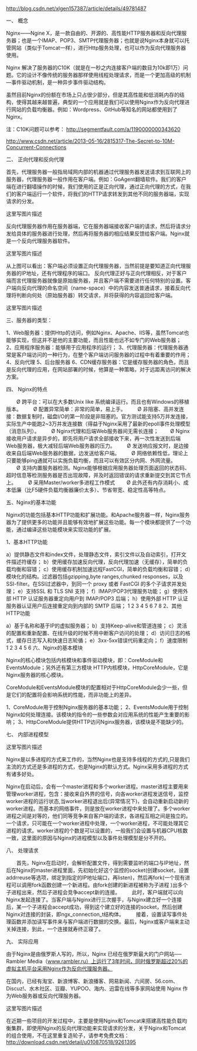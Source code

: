 http://blog.csdn.net/xlgen157387/article/details/49781487

一、 概念

Nginx——Ngine X，是一款自由的、开源的、高性能HTTP服务器和反向代理服务器；也是一个IMAP、POP3、SMTP代理服务器；也就是说Nginx本身就可以托管网站（类似于Tomcat一样），进行Http服务处理，也可以作为反向代理服务器使用。

Nginx 解决了服务器的C10K（就是在一秒之内连接客户端的数目为10k即1万）问题。它的设计不像传统的服务器那样使用线程处理请求，而是一个更加高级的机制—事件驱动机制，是一种异步事件驱动结构。

虽然目前Nginx的份额在市场上只占很少部分，但是其高性能和低消耗内存的结构，使得其越来越普遍，典型的一个应用就是我们可以使用Nginx作为反向代理进行网站的负载均衡器。例如：Wordpress、GitHub等知名的网站都使用到了Nginx。

注：C10K问题可以参考： 
http://segmentfault.com/a/1190000000343620

http://www.csdn.net/article/2013-05-16/2815317-The-Secret-to-10M-Concurrent-Connections

二、 正向代理和反向代理

首先，代理服务器一般指局域网内部的机器通过代理服务器发送请求到互联网上的服务器，代理服务器一般作用在客户端。例如：GoAgent翻墙软件。我们的客户端在进行翻墙操作的时候，我们使用的正是正向代理，通过正向代理的方式，在我们的客户端运行一个软件，将我们的HTTP请求转发到其他不同的服务器端，实现请求的分发。

这里写图片描述

反向代理服务器作用在服务器端，它在服务器端接收客户端的请求，然后将请求分发给具体的服务器进行处理，然后再将服务器的相应结果反馈给客户端。Nginx就是一个反向代理服务器软件。

这里写图片描述

从上图可以看出：客户端必须设置正向代理服务器，当然前提是要知道正向代理服务器的IP地址，还有代理程序的端口。 
反向代理正好与正向代理相反，对于客户端而言代理服务器就像是原始服务器，并且客户端不需要进行任何特别的设置。客户端向反向代理的命名空间（name-space）中的内容发送普通请求，接着反向代理将判断向何处（原始服务器）转交请求，并将获得的内容返回给客户端。

这里写图片描述

三、服务器的类型：

1、Web服务器：提供Http的访问，例如Nginx、Apache、IIS等，虽然Tomcat也能够实现，但这并不是他的主要功能，而且性能也远不如专门的Web服务器； 
2、应用程序服务器：能够用于应用程序的运行； 
3、代理服务器：代理服务器通常是客户端访问的一种行为，在整个客户端访问服务器的过程中有着重要的作用； 
4、反向代理 
5、后台服务器 
6、CDN缓存服务器：它是缓存服务器的角色，而且是反向代理的应用，在网站部署的时候，他算是一种策略，对于远距离访问的解决方案。

四、 Nginx的特点

　　Ø 跨平台：可以在大多数Unix like 系统编译运行。而且也有Windows的移植版本。 
　　Ø 配置异常简单：非常的简单，易上手。 
　　Ø 非阻塞、高并发连接：数据复制时，磁盘I/O的第一阶段是非阻塞的。官方测试能支持5万并发连接，实际生产中能跑2~3万并发连接数（得益于Nginx采用了最新的epoll事件处理模型（消息队列）。 
　　Ø Nginx代理和后端Web服务器间无需长连接； 
　　Ø Nginx接收用户请求是异步的，即先将用户请求全部接收下来，再一次性发送到后端Web服务器，极大减轻后端Web服务器的压力。 
　　Ø 发送响应报文时，是边接收来自后端Web服务器的数据，边发送给客户端。 
　　Ø 网络依赖性低，理论上只要能够ping通就可以实施负载均衡，而且可以有效区分内网、外网流量。 
　　Ø 支持内置服务器检测。Nginx能够根据应用服务器处理页面返回的状态码、超时信息等检测服务器是否出现故障，并及时返回错误的请求重新提交到其它节点上。 
　　Ø 采用Master/worker多进程工作模式 
　　Ø 此外还有内存消耗小、成本低廉（比F5硬件负载均衡器廉价太多）、节省带宽、稳定性高等特点。

五、Nginx的基本功能

Nginx的功能包括基本HTTP功能和扩展功能。和Apache服务器一样，Nginx服务器为了提供更多的功能并且能够有效地扩展这些功能。每一个模块都提供了一个功能，通过编译这些功能模块来实现功能的扩展。

1、基本HTTP功能

a）提供静态文件和index文件，处理静态文件，索引文件以及自动索引，打开文件描述符缓存；
b）使用缓存加速反向代理，反向代理加速（无缓存），简单的负载均衡和容错；
c）使用缓存机制加速远程FastCGI，简单的负载均衡和容错；
d）模块化的结构。过滤器包括gzipping,byte ranges,chunked responses，以及 SSI-filter。在SSI过滤器中，到同一个 proxy 或者 FastCGI 的多个子请求并发处理；
e）支持SSL 和 TLS SNI 支持；
f）IMAP/POP3代理服务功能；
g）使用外部 HTTP 认证服务器重定向用户到 IMAP/POP3 后端；
h）使用外部 HTTP 认证服务器认证用户后连接重定向到内部的 SMTP 后端；
1
2
3
4
5
6
7
8
2、其他HTTP功能

a）基于名称和基于IP的虚拟服务器；
b）支持Keep-alive和管道连接；
c）灵活的配置和重新配置、在线升级的时候不用中断客户访问的处理；
d）访问日志的格式，缓存日志写入和快速日志轮循；
e）3xx-5xx错误代码重定向；
f）速度限制
1
2
3
4
5
6
六、Nginx的基本模块

Nginx的核心模块包括内核模块和事件驱动模块，即：CoreModule和EventsModule；另外还有第三方模块 HTTP内核模块，HttpCoreModule，它是Nginx服务器的核心模块。

CoreModule和EventsModule模块的配置相对于HttpCoreModule会少一些，但是它们的配置将会影响系统的性能，而非功能上的差异。

1、CoreModule用于控制Nginx服务器的基本功能； 
2、EventsModule用于控制Nginx如何处理连接。该模块的指令的一些参数会对应用系统的性能产生重要的影响； 
3、HttpCoreModule提供HTTP访问Nginx服务器，该模块是不能缺少的。

七、 内部进程模型

这里写图片描述

Nginx是以多进程的方式来工作的，当然Nginx也是支持多线程的方式的,只是我们主流的方式还是多进程的方式，也是Nginx的默认方式。Nginx采用多进程的方式有诸多好处。

Nginx在启动后，会有一个master进程和多个worker进程。master进程主要用来管理worker进程，包含：接收来自外界的信号，向各worker进程发送信号，监控 worker进程的运行状态,当worker进程退出后(异常情况下)，会自动重新启动新的worker进程。而基本的网络事件，则是放在worker进程中来处理了。多个worker进程之间是对等的，他们同等竞争来自客户端的请求，各进程互相之间是独立的。一个请求，只可能在一个worker进程中处理，一个worker进程，不可能处理其它进程的请求。worker进程的个数是可以设置的，一般我们会设置与机器CPU核数一致，这里面的原因与Nginx的进程模型以及事件处理模型是分不开的。

八、 处理请求

　　首先，Nginx在启动时，会解析配置文件，得到需要监听的端口与IP地址，然后在Nginx的master进程里面，先初始化好这个监控的socket(创建socket，设置addrreuse等选项，绑定到指定的IP地址端口，再listen)，然后再fork(一个现有进程可以调用fork函数创建一个新进程。由fork创建的新进程被称为子进程 )出多个子进程出来，然后子进程会竞争accept新的连接。 
　　此时，客户端就可以向Nginx发起连接了。当客户端与Nginx进行三次握手，与Nginx建立好一个连接后，某一个子进程会accept成功，得到这个建立好的连接的socket，然后创建Nginx对连接的封装，即ngx_connection_t结构体。 
　　接着，设置读写事件处理函数并添加读写事件来与客户端进行数据的交换。最后，Nginx或客户端来主动关掉连接，到此，一个连接就寿终正寝了。

九、 实际应用

由于Nginx是由俄罗斯人写的，所以，Nginx 已经在俄罗斯最大的门户网站── Rambler Media（www.rambler.ru）上运行了3年时间，同时俄罗斯超过20%的虚拟主机平台采用Nginx作为反向代理服务器。

在国内，已经有淘宝、新浪博客、新浪播客、网易新闻、六间房、56.com、Discuz!、水木社区、豆瓣、YUPOO、海内、迅雷在线等多家网站使用 Nginx 作为Web服务器或反向代理服务器。

这里写图片描述

在近期一些项目的开发过程中，主要是使用Nginx和Tomcat来搭建高性能负载均衡集群，即使用Nginx的反向代理功能来实现请求的分发，关于Nginx和Tomcat的组合使用，不在这里重复造轮子，请参考免费文档： 
http://download.csdn.net/detail/u010870518/9261395
